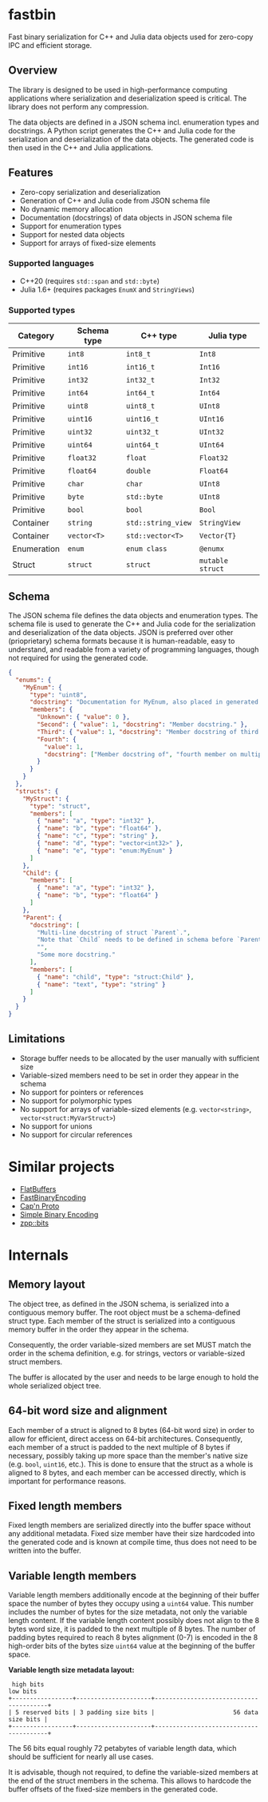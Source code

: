 # fastbin

Fast binary serialization for C++ and Julia data objects used for zero-copy IPC and efficient storage.

## Overview

The library is designed to be used in high-performance computing applications where serialization and deserialization speed is critical. The library does not perform any compression.

The data objects are defined in a JSON schema incl. enumeration types and docstrings.
A Python script generates the C++ and Julia code for the serialization and deserialization of the data objects. The generated code is then used in the C++ and Julia applications.

## Features

- Zero-copy serialization and deserialization
- Generation of C++ and Julia code from JSON schema file
- No dynamic memory allocation
- Documentation (docstrings) of data objects in JSON schema file
- Support for enumeration types
- Support for nested data objects
- Support for arrays of fixed-size elements

### Supported languages

- C++20 (requires `std::span` and `std::byte`)
- Julia 1.6+ (requires packages `EnumX` and `StringViews`)

### Supported types

| Category    | Schema type | C++ type           | Julia type       |
| ----------- | ----------- | ------------------ | ---------------- |
| Primitive   | `int8`      | `int8_t`           | `Int8`           |
| Primitive   | `int16`     | `int16_t`          | `Int16`          |
| Primitive   | `int32`     | `int32_t`          | `Int32`          |
| Primitive   | `int64`     | `int64_t`          | `Int64`          |
| Primitive   | `uint8`     | `uint8_t`          | `UInt8`          |
| Primitive   | `uint16`    | `uint16_t`         | `UInt16`         |
| Primitive   | `uint32`    | `uint32_t`         | `UInt32`         |
| Primitive   | `uint64`    | `uint64_t`         | `UInt64`         |
| Primitive   | `float32`   | `float`            | `Float32`        |
| Primitive   | `float64`   | `double`           | `Float64`        |
| Primitive   | `char`      | `char`             | `UInt8`          |
| Primitive   | `byte`      | `std::byte`        | `UInt8`          |
| Primitive   | `bool`      | `bool`             | `Bool`           |
| Container   | `string`    | `std::string_view` | `StringView`     |
| Container   | `vector<T>` | `std::vector<T>`   | `Vector{T}`      |
| Enumeration | `enum`      | `enum class`       | `@enumx`         |
| Struct      | `struct`    | `struct`           | `mutable struct` |

## Schema

The JSON schema file defines the data objects and enumeration types.
The schema file is used to generate the C++ and Julia code for the serialization and deserialization of the data objects.
JSON is preferred over other (prioprietary) schema formats because it is human-readable, easy to understand, and readable from a variety of programming languages, though not required for using the generated code.

```json
{
  "enums": {
    "MyEnum": {
      "type": "uint8",
      "docstring": "Documentation for MyEnum, also placed in generated code",
      "members": {
        "Unknown": { "value": 0 },
        "Second": { "value": 1, "docstring": "Member docstring." },
        "Third": { "value": 1, "docstring": "Member docstring of third member." },
        "Fourth": {
          "value": 1,
          "docstring": ["Member docstring of", "fourth member on multiple lines."]
        }
      }
    }
  },
  "structs": {
    "MyStruct": {
      "type": "struct",
      "members": [
        { "name": "a", "type": "int32" },
        { "name": "b", "type": "float64" },
        { "name": "c", "type": "string" },
        { "name": "d", "type": "vector<int32>" },
        { "name": "e", "type": "enum:MyEnum" }
      ]
    },
    "Child": {
      "members": [
        { "name": "a", "type": "int32" },
        { "name": "b", "type": "float64" }
      ]
    },
    "Parent": {
      "docstring": [
        "Multi-line docstring of struct `Parent`.",
        "Note that `Child` needs to be defined in schema before `Parent` in order to reference it.",
        "",
        "Some more docstring."
      ],
      "members": [
        { "name": "child", "type": "struct:Child" },
        { "name": "text", "type": "string" }
      ]
    }
  }
}
```

## Limitations

- Storage buffer needs to be allocated by the user manually with sufficient size
- Variable-sized members need to be set in order they appear in the schema
- No support for pointers or references
- No support for polymorphic types
- No support for arrays of variable-sized elements (e.g. `vector<string>`, `vector<struct:MyVarStruct>`)
- No support for unions
- No support for circular references

# Similar projects

- [FlatBuffers](https://google.github.io/flatbuffers/)
- [FastBinaryEncoding](https://github.com/chronoxor/FastBinaryEncoding)
- [Cap'n Proto](https://capnproto.org/)
- [Simple Binary Encoding](https://github.com/real-logic/simple-binary-encoding)
- [zpp::bits](https://github.com/eyalz800/zpp_bits)

# Internals

## Memory layout

The object tree, as defined in the JSON schema, is serialized into a contiguous memory buffer.
The root object must be a schema-defined struct type.
Each member of the struct is serialized into a contiguous memory buffer in the order they appear in the schema.

Consequently, the order variable-sized members are set MUST match the order in the schema definition, e.g. for strings, vectors or variable-sized struct members.

The buffer is allocated by the user and needs to be large enough to hold the whole serialized object tree.

## 64-bit word size and alignment

Each member of a struct is aligned to 8 bytes (64-bit word size) in order to allow for efficient, direct access on 64-bit architectures.
Consequently, each member of a struct is padded to the next multiple of 8 bytes if necessary, possibly taking up more space than the member's native size (e.g. `bool`, `uint16`, etc.).
This is done to ensure that the struct as a whole is aligned to 8 bytes, and each member can be accessed directly, which is important for performance reasons.

## Fixed length members

Fixed length members are serialized directly into the buffer space without any additional metadata.
Fixed size member have their size hardcoded into the generated code and is known at compile time, thus does not need to be written into the buffer.

## Variable length members

Variable length members additionally encode at the beginning of their buffer space the number of bytes they occupy using a `uint64` value.
This number includes the number of bytes for the size metadata, not only the variable length content.
If the variable length content possibly does not align to the 8 bytes word size, it is padded to the next multiple of 8 bytes.
The number of padding bytes required to reach 8 bytes alignment (0-7) is encoded in the 8 high-order bits of the bytes size `uint64` value at the beginning of the buffer space.

**Variable length size metadata layout:**

     high bits                                                               low bits
    +-----------------+---------------------+----------------------------------------+
    | 5 reserved bits | 3 padding size bits |                      56 data size bits |
    +-----------------+---------------------+----------------------------------------+

The 56 bits equal roughly 72 petabytes of variable length data, which should be sufficient for nearly all use cases.

It is advisable, though not required, to define the variable-sized members at the end of the struct members in the schema.
This allows to hardcode the buffer offsets of the fixed-size members in the generated code.
